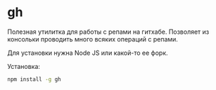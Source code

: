 # gh

Полезная утилитка для работы с репами на гитхабе. Позволяет из консольки проводить много всяких операций с репами.

Для установки нужна Node JS или какой-то ее форк.

Установка:
```sh
npm install -g gh
```
